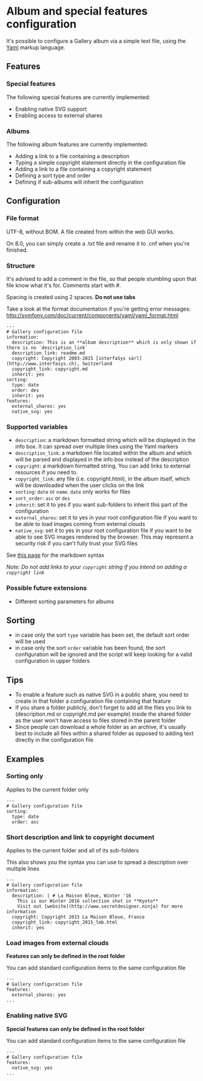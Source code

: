 # Album and special features configuration
It's possible to configure a Gallery album via a simple text file, using the [Yaml](https://en.wikipedia.org/wiki/YAML) markup language.

## Features

### Special features

The following special features are currently implemented:

* Enabling native SVG support
* Enabling access to external shares

### Albums 

The following album features are currently implemented:

* Adding a link to a file containing a description
* Typing a simple copyright statement directly in the configuration file
* Adding a link to a file containing a copyright statement
* Defining a sort type and order 
* Defining if sub-albums will inherit the configuration

## Configuration

### File format
UTF-8, without BOM. A file created from within the web GUI works.

On 8.0, you can simply create a .txt file and rename it to .cnf when you're finished.

### Structure
It's advised to add a comment in the file, so that people stumbling upon that file know what it's for.
Comments start with #.

Spacing is created using 2 spaces. **Do not use tabs**

Take a look at the format documentation if you're getting error messages:
http://symfony.com/doc/current/components/yaml/yaml_format.html

```
---
# Gallery configuration file
information:
  description: This is an **album description** which is only shown if there is no `description_link`
  description_link: readme.md
  copyright: Copyright 2003-2015 [interfaSys sàrl](http://www.interfasys.ch), Switzerland
  copyright_link: copyright.md
  inherit: yes
sorting:
  type: date
  order: des
  inherit: yes
features:
  external_shares: yes
  native_svg: yes
```

### Supported variables

* `description`: a markdown formatted string which will be displayed in the info box. It can spread over multiple lines using the Yaml markers
* `description_link`: a markdown file located within the album and which will be parsed and displayed in the info box instead of the description
* `copyright`: a markdown formatted string. You can add links to external resources if you need to.
* `copyright_link`: any file (i.e. copyright.html), in the album itself, which will be downloaded when the user clicks on the link
* `sorting`: `date` or `name`. `date` only works for files
* `sort_order`: `asc` or `des`
* `inherit`: set it to yes if you want sub-folders to inherit this part of the configuration
* `external_shares`: set it to yes in your root configuration file if you want to be able to load images coming from external clouds
* `native_svg`: set it to yes in your root configuration file if you want to be able to see SVG images rendered by the browser. This may represent a security risk if you can't fully trust your SVG files

See [this page](http://www.markitdown.net/markdown) for the markdown syntax

_Note: Do not add links to your `copyright` string if you intend on adding a `copyright link`_

### Possible future extensions

* Different sorting parameters for albums

## Sorting
* in case only the sort `type` variable has been set, the default sort order will be used
* in case only the sort `order` variable has been found, the sort configuration will be ignored and the script will keep looking for a valid configuration in upper folders

## Tips
* To enable a feature such as native SVG in a public share, you need to create in that folder a configuration file containing that feature
* If you share a folder publicly, don't forget to add all the files you link to (description.md or copyright.md per example) inside the shared folder as the user won't have access to files stored in the parent folder
* Since people can download a whole folder as an archive, it's usually best to include all files within a shared folder as opposed to adding text directly in the configuration file

## Examples

### Sorting only

Applies to the current folder only

```
---
# Gallery configuration file
sorting:
  type: date
  order: asc
```

### Short description and link to copyright document

Applies to the current folder and all of its sub-folders

This also shows you the syntax you can use to spread a description over multiple lines
```
---
# Gallery configuration file
information:
  description: | # La Maison Bleue, Winter '16
    This is our Winter 2016 collection shot in **Kyoto**
    Visit out [website](http://www.secretdesigner.ninja) for more information
  copyright: Copyright 2015 La Maison Bleue, France
  copyright_link: copyright_2015_lmb.html
  inherit: yes
```

### Load images from external clouds

**Features can only be defined in the root folder**

You can add standard configuration items to the same configuration file

```
---
# Gallery configuration file
features:
  external_shares: yes
...
```

### Enabling native SVG

**Special features can only be defined in the root folder**

You can add standard configuration items to the same configuration file

```
---
# Gallery configuration file
features:
  native_svg: yes
...
```

